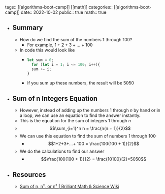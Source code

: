 tags:: [[algorithms-boot-camp]] [[math]]
categories:: [[algorithms-boot-camp]] 
date:: 2022-10-02
public:: true
math:: true

- ## Summary
	- How do we find the sum of the numbers 1 through 100?
		- For example, $1 + 2 + 3 + ... + 100$
	- In code this would look like
		- ```js
		  let sum = 0;
		    for (let i = 1; i <= 100; i++){
		    sum += i;
		  }
		  ```
		- If you sum up these numbers, the result will be $5050$
- ## Sum of n Integers Equation
	- However, instead of adding up the numbers 1 through $n$ by hand or in a loop, we can use an equation to find the answer instantly.
	- This is the equation for the sum of integers 1 through $n$
	- $$\sum_{i=1}^n n = \frac{n(n + 1)}{2}$$
	- We can use this equation to find the sum of numbers 1 through 100
		- $$1+2+3+...+ 100 = \frac{100(100 + 1)}{2}$$
	- We do the calculations to find our answer
		- $$\frac{100(100 + 1)}{2} = \frac{10100}{2}=5050$$
- ## Resources
	- [Sum of n, n², or n³ | Brilliant Math & Science Wiki](https://brilliant.org/wiki/sum-of-n-n2-or-n3)